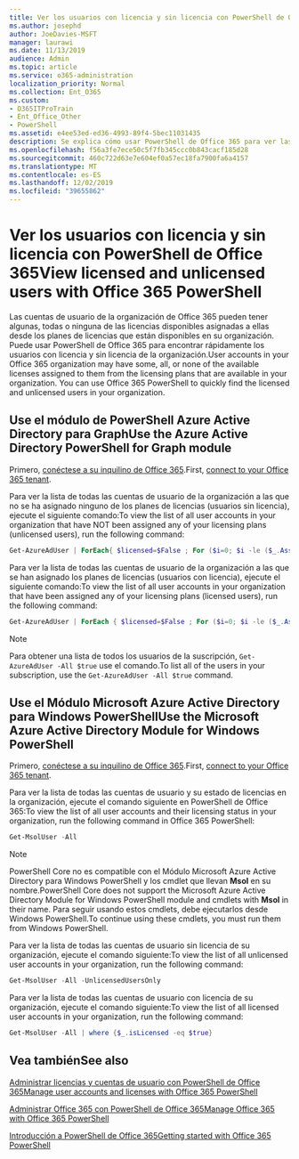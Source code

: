 ```yaml
---
title: Ver los usuarios con licencia y sin licencia con PowerShell de Office 365
ms.author: josephd
author: JoeDavies-MSFT
manager: laurawi
ms.date: 11/13/2019
audience: Admin
ms.topic: article
ms.service: o365-administration
localization_priority: Normal
ms.collection: Ent_O365
ms.custom:
- O365ITProTrain
- Ent_Office_Other
- PowerShell
ms.assetid: e4ee53ed-ed36-4993-89f4-5bec11031435
description: Se explica cómo usar PowerShell de Office 365 para ver las cuentas de usuario con licencia y sin licencia.
ms.openlocfilehash: f56a3fe7ece50c5f7fb345ccc0b843cacf185d28
ms.sourcegitcommit: 460c722d63e7e604ef0a57ec18fa7900fa6a4157
ms.translationtype: MT
ms.contentlocale: es-ES
ms.lasthandoff: 12/02/2019
ms.locfileid: "39655862"
---
```

# <a name="view-licensed-and-unlicensed-users-with-office-365-powershell"></a><span data-ttu-id="10f9c-103">Ver los usuarios con licencia y sin licencia con PowerShell de Office 365</span><span class="sxs-lookup"><span data-stu-id="10f9c-103">View licensed and unlicensed users with Office 365 PowerShell</span></span>

<span data-ttu-id="10f9c-p101">Las cuentas de usuario de la organización de Office 365 pueden tener algunas, todas o ninguna de las licencias disponibles asignadas a ellas desde los planes de licencias que están disponibles en su organización. Puede usar PowerShell de Office 365 para encontrar rápidamente los usuarios con licencia y sin licencia de la organización.</span><span class="sxs-lookup"><span data-stu-id="10f9c-p101">User accounts in your Office 365 organization may have some, all, or none of the available licenses assigned to them from the licensing plans that are available in your organization. You can use Office 365 PowerShell to quickly find the licensed and unlicensed users in your organization.</span></span>

## <a name="use-the-azure-active-directory-powershell-for-graph-module"></a><span data-ttu-id="10f9c-106">Use el módulo de PowerShell Azure Active Directory para Graph</span><span class="sxs-lookup"><span data-stu-id="10f9c-106">Use the Azure Active Directory PowerShell for Graph module</span></span>

<span data-ttu-id="10f9c-107">Primero, [conéctese a su inquilino de Office 365](connect-to-office-365-powershell.md#connect-with-the-azure-active-directory-powershell-for-graph-module).</span><span class="sxs-lookup"><span data-stu-id="10f9c-107">First, [connect to your Office 365 tenant](connect-to-office-365-powershell.md#connect-with-the-azure-active-directory-powershell-for-graph-module).</span></span>
 
<span data-ttu-id="10f9c-108">Para ver la lista de todas las cuentas de usuario de la organización a las que no se ha asignado ninguno de los planes de licencias (usuarios sin licencia), ejecute el siguiente comando:</span><span class="sxs-lookup"><span data-stu-id="10f9c-108">To view the list of all user accounts in your organization that have NOT been assigned any of your licensing plans (unlicensed users), run the following command:</span></span>
  
```powershell
Get-AzureAdUser | ForEach{ $licensed=$False ; For ($i=0; $i -le ($_.AssignedLicenses | Measure).Count ; $i++) { If( [string]::IsNullOrEmpty(  $_.AssignedLicenses[$i].disabledplans ) -ne $True) { $licensed=$true } } ; If( $licensed -eq $false) { Write-Host $_.UserPrincipalName} }
```

<span data-ttu-id="10f9c-109">Para ver la lista de todas las cuentas de usuario de la organización a las que se han asignado los planes de licencias (usuarios con licencia), ejecute el siguiente comando:</span><span class="sxs-lookup"><span data-stu-id="10f9c-109">To view the list of all user accounts in your organization that have been assigned any of your licensing plans (licensed users), run the following command:</span></span>
  
```powershell
Get-AzureAdUser | ForEach { $licensed=$False ; For ($i=0; $i -le ($_.AssignedLicenses | Measure).Count ; $i++) { If( [string]::IsNullOrEmpty(  $_.AssignedLicenses[$i].disabledplans ) -ne $True) { $licensed=$true } } ; If( $licensed -eq $true) { Write-Host $_.UserPrincipalName} }
```
>[!Note]
><span data-ttu-id="10f9c-110">Para obtener una lista de todos los usuarios de la suscripción, `Get-AzureAdUser -All $true` use el comando.</span><span class="sxs-lookup"><span data-stu-id="10f9c-110">To list all of the users in your subscription, use the `Get-AzureAdUser -All $true` command.</span></span>
>

## <a name="use-the-microsoft-azure-active-directory-module-for-windows-powershell"></a><span data-ttu-id="10f9c-111">Use el Módulo Microsoft Azure Active Directory para Windows PowerShell</span><span class="sxs-lookup"><span data-stu-id="10f9c-111">Use the Microsoft Azure Active Directory Module for Windows PowerShell</span></span>

<span data-ttu-id="10f9c-112">Primero, [conéctese a su inquilino de Office 365](connect-to-office-365-powershell.md#connect-with-the-microsoft-azure-active-directory-module-for-windows-powershell).</span><span class="sxs-lookup"><span data-stu-id="10f9c-112">First, [connect to your Office 365 tenant](connect-to-office-365-powershell.md#connect-with-the-microsoft-azure-active-directory-module-for-windows-powershell).</span></span>

<span data-ttu-id="10f9c-113">Para ver la lista de todas las cuentas de usuario y su estado de licencias en la organización, ejecute el comando siguiente en PowerShell de Office 365:</span><span class="sxs-lookup"><span data-stu-id="10f9c-113">To view the list of all user accounts and their licensing status in your organization, run the following command in Office 365 PowerShell:</span></span>
  
```powershell
Get-MsolUser -All
```

>[!Note]
><span data-ttu-id="10f9c-114">PowerShell Core no es compatible con el Módulo Microsoft Azure Active Directory para Windows PowerShell y los cmdlet que llevan **Msol** en su nombre.</span><span class="sxs-lookup"><span data-stu-id="10f9c-114">PowerShell Core does not support the Microsoft Azure Active Directory Module for Windows PowerShell module and cmdlets with **Msol** in their name.</span></span> <span data-ttu-id="10f9c-115">Para seguir usando estos cmdlets, debe ejecutarlos desde Windows PowerShell.</span><span class="sxs-lookup"><span data-stu-id="10f9c-115">To continue using these cmdlets, you must run them from Windows PowerShell.</span></span>
>

<span data-ttu-id="10f9c-116">Para ver la lista de todas las cuentas de usuario sin licencia de su organización, ejecute el comando siguiente:</span><span class="sxs-lookup"><span data-stu-id="10f9c-116">To view the list of all unlicensed user accounts in your organization, run the following command:</span></span>
  
```powershell
Get-MsolUser -All -UnlicensedUsersOnly
```

<span data-ttu-id="10f9c-117">Para ver la lista de todas las cuentas de usuario con licencia de su organización, ejecute el comando siguiente:</span><span class="sxs-lookup"><span data-stu-id="10f9c-117">To view the list of all licensed user accounts in your organization, run the following command:</span></span>
  
```powershell
Get-MsolUser -All | where {$_.isLicensed -eq $true}
```

## <a name="see-also"></a><span data-ttu-id="10f9c-118">Vea también</span><span class="sxs-lookup"><span data-stu-id="10f9c-118">See also</span></span>

[<span data-ttu-id="10f9c-119">Administrar licencias y cuentas de usuario con PowerShell de Office 365</span><span class="sxs-lookup"><span data-stu-id="10f9c-119">Manage user accounts and licenses with Office 365 PowerShell</span></span>](manage-user-accounts-and-licenses-with-office-365-powershell.md)
  
[<span data-ttu-id="10f9c-120">Administrar Office 365 con PowerShell de Office 365</span><span class="sxs-lookup"><span data-stu-id="10f9c-120">Manage Office 365 with Office 365 PowerShell</span></span>](manage-office-365-with-office-365-powershell.md)
  
[<span data-ttu-id="10f9c-121">Introducción a PowerShell de Office 365</span><span class="sxs-lookup"><span data-stu-id="10f9c-121">Getting started with Office 365 PowerShell</span></span>](getting-started-with-office-365-powershell.md)
